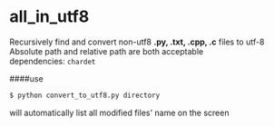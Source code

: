 all_in_utf8
===

Recursively find and convert non-utf8 **.py, .txt, .cpp, .c** files to utf-8    
Absolute path and relative path are both acceptable  
dependencies: `chardet`  

####use
```bash
$ python convert_to_utf8.py directory
```

will automatically list all modified files' name on the screen 

